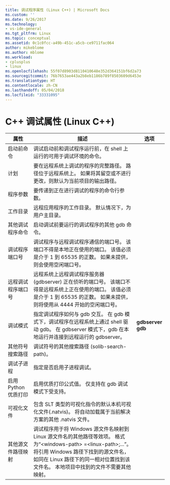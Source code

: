 ```yaml
---
title: 调试程序属性 (Linux C++) | Microsoft Docs
ms.custom: ''
ms.date: 9/26/2017
ms.technology:
- vs-ide-general
ms.tgt_pltfrm: Linux
ms.topic: conceptual
ms.assetid: 0c1c0fcc-a49b-451c-a5cb-ce9711fac064
author: mikeblome
ms.author: mblome
ms.workload:
- cplusplus
- linux
ms.openlocfilehash: 55f07d8903d8110410648e352d364151bf6d2a73
ms.sourcegitcommit: 76b7653ae443a2b8eb1186b789f8503609d6453e
ms.translationtype: HT
ms.contentlocale: zh-CN
ms.lasthandoff: 05/04/2018
ms.locfileid: "33331095"
---
```

# <a name="c-debugging-properties-linux-c"></a>C++ 调试属性 (Linux C++)

属性 | 描述 | 选项
--- | ---| ---
启动前命令 | 调试启动前和调试程序运行前，在 shell 上运行的可用于调试环境的命令。
计划 | 要在远程系统上调试的程序的完整路径。 路径位于远程系统上。 如果将其留空或不进行更改，则默认为当前项目的输出路径。
程序参数 | 要传递到正在进行调试的程序的命令行参数。
工作目录 | 远程应用程序的工作目录。 默认情况下，为用户主目录。
其他调试程序命令 | 启动调试前要运行的调试程序的其他 gdb 命令。
调试程序端口号 | 调试程序与远程调试程序通信的端口号。 该端口不得是本地正在使用的端口。 该值必须是介于 1 到 65535 的正数。 如果未提供，则会使用空闲端口号。
远程调试程序端口号 | 远程系统上远程调试程序服务器 (gdbserver) 正在侦听的端口号。 该端口不得是远程系统上正在使用的端口。 该值必须是介于 1 到 65535 的正数。 如果未提供，则将使用从 4444 开始的空闲端口号。
调试模式 | 指定调试程序如何与 gdb 交互。 在 gdb 模式下，调试程序在远程系统上通过 shell 驱动 gdb。 在 gdbserver 模式下，gdb 在本地运行并连接到远程运行的 gdbserver。 | **gdbserver**<br>**gdb**<br>
其他符号搜索路径 | 调试符号的其他搜索路径 (solib-search-path)。
调试子进程 | 指定是否启用子进程调试。
启用 Python 优质打印 | 启用优质打印公式值。 仅支持在 gdb 调试模式下受支持。
可视化文件 | 包含 SLT 类型的可视化指令的默认本机可视化文件(.natvis)。 将自动加载属于当前解决方案的其他 .natvis 文件。
其他源文件路径映射 | 调试程序用于将 Windows 源文件名映射到 Linux 源文件名的其他路径等效项。 格式为“\<windows-path> =\<linux-path>;...”。 将引用 Windows 路径下找到的源文件名，如同在 Linux 路径下的同一相对位置找到该文件名。 本地项目中找到的文件不需要其他映射。
